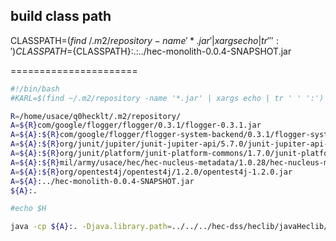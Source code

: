 

## build class path

CLASSPATH=$(find ~/.m2/repository -name '*.jar' | xargs echo | tr ' ' ':')
CLASSPATH=${CLASSPATH}:.:../hec-monolith-0.0.4-SNAPSHOT.jar

======================
```bash
#!/bin/bash
#KARL=$(find ~/.m2/repository -name '*.jar' | xargs echo | tr ' ' ':')

R=/home/usace/q0hecklt/.m2/repository/
A=${R}com/google/flogger/flogger/0.3.1/flogger-0.3.1.jar
A=${A}:${R}com/google/flogger/flogger-system-backend/0.3.1/flogger-system-backend-0.3.1.jar
A=${A}:${R}org/junit/jupiter/junit-jupiter-api/5.7.0/junit-jupiter-api-5.7.0.jar
A=${A}:${R}org/junit/platform/junit-platform-commons/1.7.0/junit-platform-commons-1.7.0.jar
A=${A}:${R}mil/army/usace/hec/hec-nucleus-metadata/1.0.28/hec-nucleus-metadata-1.0.28.jar
A=${A}:${R}org/opentest4j/opentest4j/1.2.0/opentest4j-1.2.0.jar
A=${A}:../hec-monolith-0.0.4-SNAPSHOT.jar
${A}:.

#echo $H

java -cp ${A}:. -Djava.library.path=../../../hec-dss/heclib/javaHeclib/Output  hec.heclib.grid.GridTest
